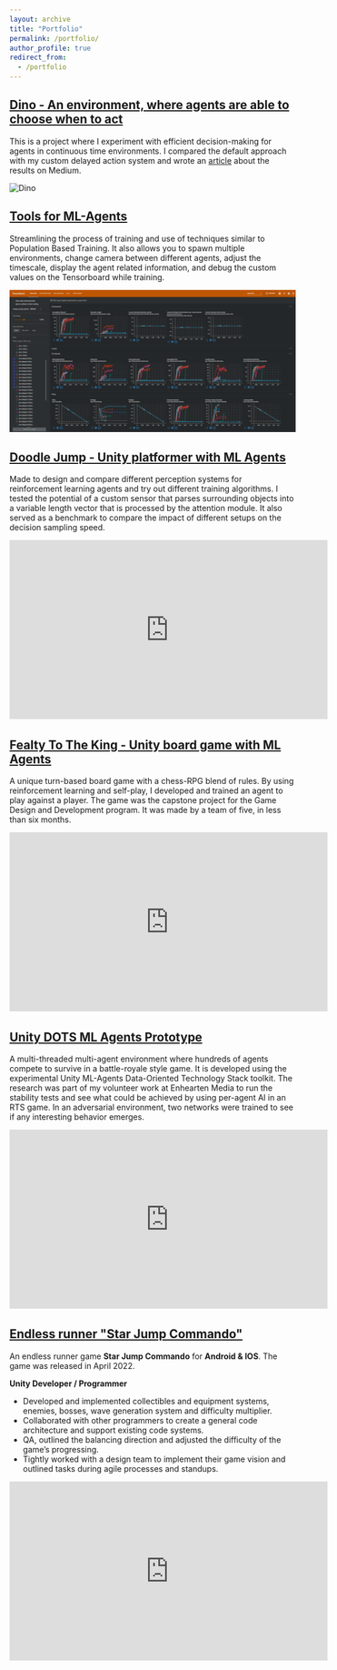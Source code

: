 ```yaml
---
layout: archive
title: "Portfolio"
permalink: /portfolio/
author_profile: true
redirect_from:
  - /portfolio
---
```



## [Dino - An environment, where agents are able to choose when to act](https://github.com/CubeMD/Dino)
This is a project where I experiment with efficient decision-making for agents in continuous time environments. I compared the default approach with my custom delayed action system and wrote an [article](https://medium.com/@markelovdp/delayed-actions-in-reinforcement-learning-environments-16125a7d731c) about the results on Medium.

![Dino](/images/DinoDelayedPreview.gif)

## [Tools for ML-Agents](https://github.com/CubeMD/ML-Agents-Config-Manager)
Streamlining the process of training and use of techniques similar to Population Based Training. It also allows you to spawn multiple environments, change camera between different agents, adjust the timescale, display the agent related information, and debug the custom values on the Tensorboard while training.

![Tool](/images/runs.png)

## [Doodle Jump - Unity platformer with ML Agents](https://github.com/CubeMD/DoodleJump)
Made to design and compare different perception systems for reinforcement learning agents and try out different training algorithms. I tested the potential of a custom sensor that parses surrounding objects into a variable length vector that is processed by the attention module. It also served as a benchmark to compare the impact of different setups on the decision sampling speed.

<iframe width="560" height="315" src="https://www.youtube.com/embed/IvUJZDy035o" title="YouTube video player" frameborder="0" allow="accelerometer; autoplay; clipboard-write; encrypted-media; gyroscope; picture-in-picture" allowfullscreen></iframe>

## [Fealty To The King - Unity board game with ML Agents](https://www.youtube.com/watch?v=LyAL6vfuons)
A unique turn-based board game with a chess-RPG blend of rules. By using reinforcement learning and self-play, I developed and trained an agent to play against a player. The game was the capstone project for the Game Design and Development program. It was made by a team of five, in less than six months.

<iframe width="560" height="315" src="https://www.youtube.com/embed/LyAL6vfuons" title="YouTube video player" frameborder="0" allow="accelerometer; autoplay; clipboard-write; encrypted-media; gyroscope; picture-in-picture" allowfullscreen></iframe>

## [Unity DOTS ML Agents Prototype](https://www.youtube.com/watch?v=ujRuLjidH78)
A multi-threaded multi-agent environment where hundreds of agents compete to survive in a battle-royale style game. It is developed using the experimental Unity ML-Agents Data-Oriented Technology Stack toolkit. The research was part of my volunteer work at Enhearten Media to run the stability tests and see what could be achieved by using per-agent AI in an RTS game. In an adversarial environment, two networks were trained to see if any interesting behavior emerges.

<iframe width="560" height="315" src="https://www.youtube.com/embed/ujRuLjidH78" title="YouTube video player" frameborder="0" allow="accelerometer; autoplay; clipboard-write; encrypted-media; gyroscope; picture-in-picture" allowfullscreen></iframe>

## [Endless runner "Star Jump Commando"](https://play.google.com/store/apps/details?id=com.cometstudios.starjumpcommando&hl=en_US&gl=US)

An endless runner game **Star Jump Commando** for **Android & IOS**. The game was released in April 2022.

**Unity Developer / Programmer**
- Developed and implemented collectibles and equipment systems, enemies, bosses, wave generation system and difficulty multiplier.
- Collaborated with other programmers to create a general code architecture and support existing code systems.
- QA, outlined the balancing direction and adjusted the difficulty of the game’s progressing.
- Tightly worked with a design team to implement their game vision and outlined tasks during agile processes and standups.

<iframe width="560" height="315" src="https://www.youtube.com/embed/P_3_krpHtLA" title="YouTube video player" frameborder="0" allow="accelerometer; autoplay; clipboard-write; encrypted-media; gyroscope; picture-in-picture" allowfullscreen></iframe>